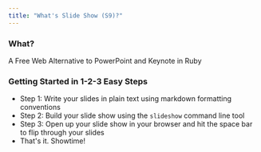 ```yaml
---
title: "What's Slide Show (S9)?"
---
```


### What?

A Free Web Alternative to PowerPoint and Keynote in Ruby

### Getting Started in 1-2-3 Easy Steps

* Step 1: Write your slides in plain text using markdown formatting conventions
* Step 2: Build your slide show using the `slideshow` command line tool
* Step 3: Open up your slide show in your browser and hit the space bar to flip through your slides
* That's it. Showtime!
